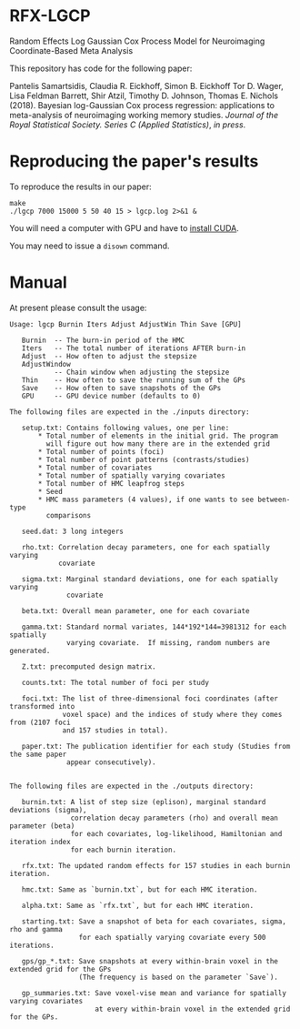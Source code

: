 # RFX-LGCP
Random Effects Log Gaussian Cox Process Model for Neuroimaging Coordinate-Based Meta Analysis

This repository has code for the following paper:

Pantelis Samartsidis,
Claudia R. Eickhoff,
Simon B. Eickhoff
Tor D. Wager,
Lisa Feldman Barrett,
Shir Atzil,
Timothy D. Johnson,
Thomas E. Nichols (2018).
Bayesian log-Gaussian Cox process regression: applications to meta-analysis of neuroimaging working memory studies. _Journal of the Royal Statistical Society. Series C (Applied Statistics)_, _in press_.

# Reproducing the paper's results

To reproduce the results in our paper:

```console
make
./lgcp 7000 15000 5 50 40 15 > lgcp.log 2>&1 &
```
You will need a computer with GPU and have to [install CUDA](https://developer.nvidia.com/cuda-downloads).

You may need to issue a `disown` command.

# Manual

At present please consult the usage:
```
Usage: lgcp Burnin Iters Adjust AdjustWin Thin Save [GPU]

   Burnin  -- The burn-in period of the HMC
   Iters   -- The total number of iterations AFTER burn-in
   Adjust  -- How often to adjust the stepsize
   AdjustWindow
           -- Chain window when adjusting the stepsize
   Thin    -- How often to save the running sum of the GPs
   Save    -- How often to save snapshots of the GPs
   GPU     -- GPU device number (defaults to 0)

The following files are expected in the ./inputs directory:

   setup.txt: Contains following values, one per line:
       * Total number of elements in the initial grid. The program
         will figure out how many there are in the extended grid
       * Total number of points (foci)
       * Total number of point patterns (contrasts/studies)
       * Total number of covariates
       * Total number of spatially varying covariates
       * Total number of HMC leapfrog steps
       * Seed
       * HMC mass parameters (4 values), if one wants to see between-type
         comparisons

   seed.dat: 3 long integers

   rho.txt: Correlation decay parameters, one for each spatially varying
            covariate

   sigma.txt: Marginal standard deviations, one for each spatially varying
              covariate

   beta.txt: Overall mean parameter, one for each covariate

   gamma.txt: Standard normal variates, 144*192*144=3981312 for each spatially 
              varying covariate.  If missing, random numbers are generated.
              
   Z.txt: precomputed design matrix.
   
   counts.txt: The total number of foci per study
   
   foci.txt: The list of three-dimensional foci coordinates (after transformed into 
             voxel space) and the indices of study where they comes from (2107 foci 
             and 157 studies in total). 
   
   paper.txt: The publication identifier for each study (Studies from the same paper 
              appear consecutively).
   
   
The following files are expected in the ./outputs directory:
   
   burnin.txt: A list of step size (eplison), marginal standard deviations (sigma), 
               correlation decay parameters (rho) and overall mean parameter (beta) 
               for each covariates, log-likelihood, Hamiltonian and iteration index 
               for each burnin iteration.
   
   rfx.txt: The updated random effects for 157 studies in each burnin iteration.
   
   hmc.txt: Same as `burnin.txt`, but for each HMC iteration.
   
   alpha.txt: Same as `rfx.txt`, but for each HMC iteration.
   
   starting.txt: Save a snapshot of beta for each covariates, sigma, rho and gamma 
                 for each spatially varying covariate every 500 iterations.

   gps/gp_*.txt: Save snapshots at every within-brain voxel in the extended grid for the GPs 
                 (The frequency is based on the parameter `Save`).
                 
   gp_summaries.txt: Save voxel-vise mean and variance for spatially varying covariates 
                     at every within-brain voxel in the extended grid for the GPs.
   
   
```
